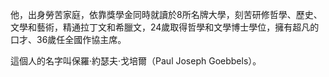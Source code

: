 

他，出身勞苦家庭，依靠獎學金同時就讀於8所名牌大學，刻苦研修哲學、歷史、文學和藝術，精通拉丁文和希臘文，24歲取得哲學和文學博士學位，擁有超凡的口才、36歲任全國作協主席。

這個人的名字叫保羅·約瑟夫·戈培爾（Paul Joseph Goebbels）。


<!--
**maoyunyi/maoyunyi** is a ✨ _special_ ✨ repository because its `README.md` (this file) appears on your GitHub profile.

Here are some ideas to get you started:

- 🔭 I’m currently working on ...
- 🌱 I’m currently learning ...
- 👯 I’m looking to collaborate on ...
- 🤔 I’m looking for help with ...
- 💬 Ask me about ...
- 📫 How to reach me: ...
- 😄 Pronouns: ...
- ⚡ Fun fact: ...
-->
